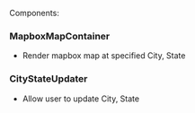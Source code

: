 Components:

### MapboxMapContainer

- Render mapbox map at specified City, State

### CityStateUpdater

- Allow user to update City, State

